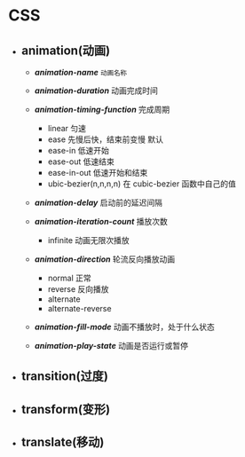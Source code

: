 # CSS

- ## animation(动画)

  - **_animation-name_** `动画名称`
  - **_animation-duration_** 动画完成时间
  - **_animation-timing-function_** 完成周期

    - linear 匀速
    - ease 先慢后快，结束前变慢 默认
    - ease-in 低速开始
    - ease-out 低速结束
    - ease-in-out 低速开始和结束
    - ubic-bezier(n,n,n,n) 在 cubic-bezier 函数中自己的值

  - **_animation-delay_** 启动前的延迟间隔
  - **_animation-iteration-count_** 播放次数

    - infinite 动画无限次播放

  - **_animation-direction_** 轮流反向播放动画

    - normal 正常
    - reverse 反向播放
    - alternate
    - alternate-reverse

  - **_animation-fill-mode_** 动画不播放时，处于什么状态
  - **_animation-play-state_** 动画是否运行或暂停

- ## transition(过度)

- ## transform(变形)
- ## translate(移动)
